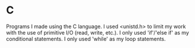 # C
Programs I made using the C language.
I used <unistd.h> to limit my work with the use of primitive I/O (read, write, etc.).
I only used 'if'/'else if' as my conditional statements.
I only used 'while' as my loop statements.
